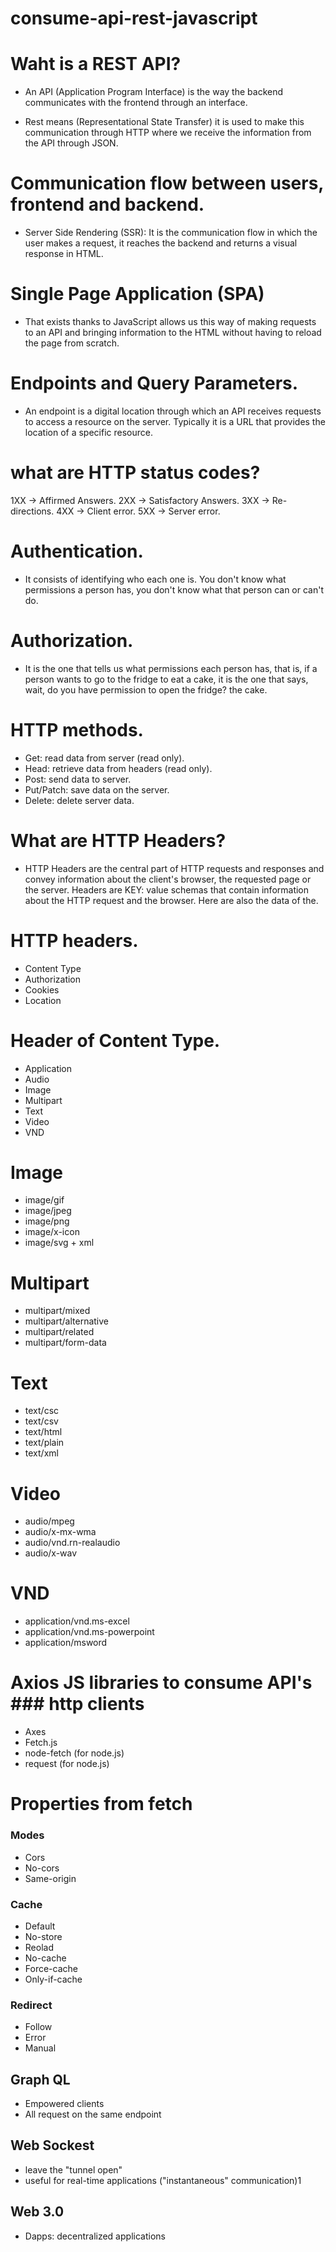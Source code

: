 # consume-api-rest-javascript

# Waht is a REST API?
- An API (Application Program Interface) is the way the backend communicates with the frontend through an interface.

- Rest means (Representational State Transfer) it is used to make this communication through HTTP where we receive the information from the API through JSON.

# Communication flow between users, frontend and backend.
- Server Side Rendering (SSR): It is the communication flow in which the user makes a request, it reaches the backend and returns a visual response in HTML.

# Single Page Application (SPA)
- That exists thanks to JavaScript allows us this way of making requests to an API and bringing information to the HTML without having to reload the page from scratch.

# Endpoints and Query Parameters.
- An endpoint is a digital location through which an API receives requests to access a resource on the server. Typically it is a URL that provides the location of a specific resource.

# what are HTTP status codes?

1XX -> Affirmed Answers.
2XX -> Satisfactory Answers.
3XX -> Re-directions.
4XX -> Client error.
5XX -> Server error.

# Authentication.
- It consists of identifying who each one is. You don't know what permissions a person has, you don't know what that person can or can't do.

# Authorization.
- It is the one that tells us what permissions each person has, that is, if a person wants to go to the fridge to eat a cake, it is the one that says, wait, do you have permission to open the fridge? the cake.

# HTTP methods.

- Get: read data from server (read only).
- Head: retrieve data from headers (read only).
- Post: send data to server.
- Put/Patch: save data on the server.
- Delete: delete server data.

# What are HTTP Headers?

- HTTP Headers are the central part of HTTP requests and responses and convey information about the client's browser, the requested page or the server.
Headers are KEY: value schemas that contain information about the HTTP request and the browser. Here are also the data of the.

# HTTP headers.
- Content Type
- Authorization
- Cookies
- Location

# Header of Content Type.
- Application
- Audio
- Image
- Multipart
- Text
- Video
- VND

# Image
- image/gif
- image/jpeg
- image/png
- image/x-icon
- image/svg + xml

# Multipart
- multipart/mixed
- multipart/alternative
- multipart/related
- multipart/form-data

# Text
- text/csc
- text/csv
- text/html
- text/plain
- text/xml

# Video
- audio/mpeg
- audio/x-mx-wma
- audio/vnd.rn-realaudio
- audio/x-wav

# VND
- application/vnd.ms-excel
- application/vnd.ms-powerpoint
- application/msword

# Axios JS libraries to consume API's ### http clients
- Axes
- Fetch.js
- node-fetch (for node.js)
- request (for node.js)

# Properties from fetch

### Modes
- Cors
- No-cors
- Same-origin

### Cache
- Default
- No-store
- Reolad
- No-cache
- Force-cache
- Only-if-cache

### Redirect
- Follow
- Error
- Manual

## Graph QL
- Empowered clients
- All request on the same endpoint

## Web Sockest
- leave the "tunnel open"
- useful for real-time applications ("instantaneous" communication)1

## Web 3.0
- Dapps: decentralized applications